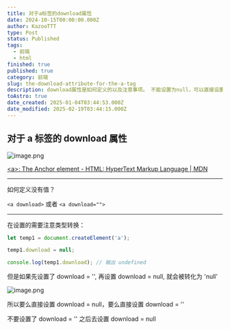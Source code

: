 ```yaml
---
title: 对于a标签的download属性
date: 2024-10-15T00:00:00.000Z
author: KazooTTT
type: Post
status: Published
tags:
  - 前端
  - html
finished: true
published: true
category: 前端
slug: the-download-attribute-for-the-a-tag
description: download属性是如何定义的以及注意事项。 不能设置为null，可以直接设置成空串或者null。
toAstro: true
date_created: 2025-01-04T03:44:53.000Z
date_modified: 2025-02-19T03:44:15.000Z
---
```


## 对于 a 标签的 download 属性

![image.png](<https://pictures.kazoottt.top/2024/10/20241012-b044604cec83cd5e0b281b9e63562f11.png>)

[\<a\>: The Anchor element - HTML: HyperText Markup Language | MDN](<https://developer.mozilla.org/en-US/docs/Web/HTML/Element/a>)

---

如何定义没有值？

`<a download>` 或者 `<a download="">`

---

在设置的需要注意类型转换：

``` js
let temp1 = document.createElement('a');

temp1.download = null;

console.log(temp1.download); // 输出 undefined

```

但是如果先设置了 download = '', 再设置 download = null, 就会被转化为 'null'

![image.png](<https://pictures.kazoottt.top/2024/10/20241012-1e0e4270de68707c51966174e2f2a063.png>)

所以要么直接设置 download = null，要么直接设置 download = ''

不要设置了 download = '' 之后去设置 download = null
